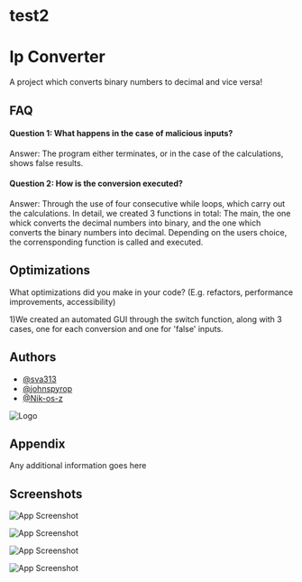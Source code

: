 

# test2

# Ip Converter

A project which converts binary numbers to decimal and vice versa!


## FAQ

#### Question 1: What happens in the case of malicious inputs?

Answer: The program either terminates, or in the case of the calculations, shows false results.

#### Question 2: How is the conversion executed?

Answer: Through the use of four consecutive while loops, which carry out the calculations.
In detail, we created 3 functions in total: The main, the one whick converts  the     decimal numbers into binary, and the one which converts the binary numbers into decimal.
Depending on the users choice, the corrensponding function is called and executed.


## Optimizations

What optimizations did you make in your code? (E.g. refactors, performance improvements, accessibility)

1)We created an automated GUI through the switch function, along with 3 cases, one for each conversion and one for 'false' inputs.




## Authors

- [@sva313](https://github.com/Sva313)
- [@johnspyrop](https://github.com/johnspyrop)
- [@Nik-os-z](https://github.com/Nik-os-z)



![Logo](https://cdn.freelogodesign.org/files/76f616653e3e462bbeb29bdba7d8dceb/thumb/logo_200x200.png?v=0)



## Appendix

Any additional information goes here


## Screenshots

![App Screenshot](https://scontent.fath6-1.fna.fbcdn.net/v/t1.15752-9/325305496_1800007337052319_3917450269857907616_n.png?stp=dst-png_p206x206&_nc_cat=108&ccb=1-7&_nc_sid=aee45a&_nc_eui2=AeFJOpHCtfF0k23sCnTHZvivECKELBGHbHoQIoQsEYdsemvey7uMIZRH2BgEeungj_XAY1t0nF2ZGoNzm03pvyes&_nc_ohc=sR5Sopdq0HcAX_ey-0g&_nc_ht=scontent.fath6-1.fna&oh=03_AdSpadTJxx_CGqs_P4cES0V9gMWR1svNObvvAj9GqoSDlg&oe=64011478)

![App Screenshot](https://scontent.fath6-1.fna.fbcdn.net/v/t1.15752-9/324831050_1171877563695526_3283574196411724687_n.png?stp=dst-png_p296x100&_nc_cat=111&ccb=1-7&_nc_sid=aee45a&_nc_eui2=AeHnHjZ4plfei7kryOk0frIVTIGrs5xplthMgauznGmW2A4RyYTtDF05jLU1W8QelmFhtugnY6wRUovKsH-2mo81&_nc_ohc=GDPwlWx0pZ8AX-mhL1O&_nc_ht=scontent.fath6-1.fna&oh=03_AdSUJKa4kAuQEzzgb1uxAXmwexfroHlKTRKlyMa6aCrjaA&oe=64013843)

![App Screenshot](https://scontent.fath6-1.fna.fbcdn.net/v/t1.15752-9/325133182_921506209021496_7472395072126989784_n.png?stp=dst-png_p206x206&_nc_cat=110&ccb=1-7&_nc_sid=aee45a&_nc_eui2=AeEbpCmuD5KdA-vnMfrMZTyFkabMtnyDjeyRpsy2fION7Ph6z9yUnXGDGYmmG-X6kyxxlMAsU40_hUT-_NgOseKc&_nc_ohc=An_f9BrMSFIAX90v365&_nc_ht=scontent.fath6-1.fna&oh=03_AdRwpkx0Xf0VH3-QYfjrLctmxP3VuFVTxnsB1P8v7-XK8Q&oe=6401136E)

![App Screenshot](https://scontent.fath6-1.fna.fbcdn.net/v/t1.15752-9/324761535_5296117053822200_1940573536107720462_n.png?stp=dst-png_p206x206&_nc_cat=101&ccb=1-7&_nc_sid=aee45a&_nc_eui2=AeEl226kexPyxWG69ZPGxYGcdJ6z2Nbd3Qd0nrPY1t3dB9lOVUbHePKUEnl6OyB7H7-mi9rkFeigJLJd7gDWGHBg&_nc_ohc=sl2sV4r_DwwAX-05bUX&_nc_ht=scontent.fath6-1.fna&oh=03_AdSFBMtQo_WeN5CYPzU7twhxH-jUP4N66LlfkKigWw-7xA&oe=640112B3)



